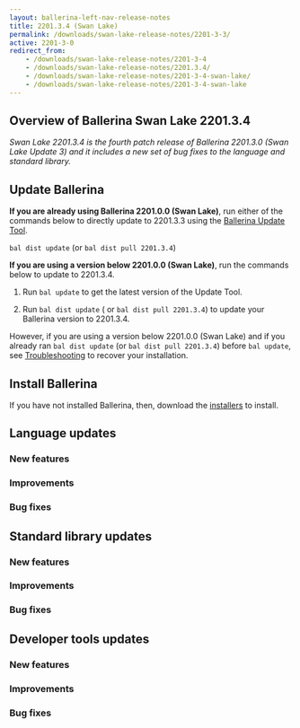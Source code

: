 ```yaml
---
layout: ballerina-left-nav-release-notes
title: 2201.3.4 (Swan Lake) 
permalink: /downloads/swan-lake-release-notes/2201-3-3/
active: 2201-3-0
redirect_from: 
    - /downloads/swan-lake-release-notes/2201-3-4
    - /downloads/swan-lake-release-notes/2201.3.4/
    - /downloads/swan-lake-release-notes/2201-3-4-swan-lake/
    - /downloads/swan-lake-release-notes/2201-3-4-swan-lake
---
```


## Overview of Ballerina Swan Lake 2201.3.4

<em>Swan Lake 2201.3.4 is the fourth patch release of Ballerina 2201.3.0 (Swan Lake Update 3) and it includes a new set of bug fixes to the language and standard library.</em>

## Update Ballerina

**If you are already using Ballerina 2201.0.0 (Swan Lake)**, run either of the commands below to directly update to 2201.3.3 using the [Ballerina Update Tool](/learn/cli-documentation/update-tool/).

`bal dist update` (or `bal dist pull 2201.3.4`)

**If you are using a version below 2201.0.0 (Swan Lake)**, run the commands below to update to 2201.3.4.

1. Run `bal update` to get the latest version of the Update Tool.

2. Run `bal dist update` ( or `bal dist pull 2201.3.4`) to update your Ballerina version to 2201.3.4.

However, if you are using a version below 2201.0.0 (Swan Lake) and if you already ran `bal dist update` (or `bal dist pull 2201.3.4`) before `bal update`, see [Troubleshooting](/downloads/swan-lake-release-notes/swan-lake-2201.0.0#troubleshooting) to recover your installation.

## Install Ballerina

If you have not installed Ballerina, then, download the [installers](/downloads/#swanlake) to install.

## Language updates

### New features

### Improvements

### Bug fixes

## Standard library updates

### New features

### Improvements

### Bug fixes

## Developer tools updates

### New features

### Improvements

### Bug fixes
